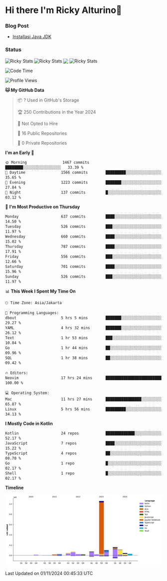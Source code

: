 # Hi there I'm Ricky Alturino👋

### Blog Post

<!-- BLOG-POST-LIST:START -->

- [Installasi Java JDK](https://onirutla.medium.com/installasi-java-jdk-ec701beeb5cb?source=rss-d9d81c918cc9------2)
<!-- BLOG-POST-LIST:END -->

### Status

<img align="center" alt="Ricky Stats" src="https://github-readme-stats.vercel.app/api?username=Alturino&theme=dark&show_icons=true&hide_border=false" />
<img align="center" alt="Ricky Stats" src="https://github-readme-stats.vercel.app/api/top-langs/?username=Alturino&theme=dark&show_icons=true&layout=compact"/>
<img align="center" width="640px" src="https://github-readme-stats.vercel.app/api/wakatime?username=Alturino&layout=compact&hide_border=true&theme=dark">
<img align="center" alt="Ricky Stats" src="https://leetcard.jacoblin.cool/onirutla?border=0&radius=20&ext=activity"/>

<!--START_SECTION:waka-->
![Code Time](http://img.shields.io/badge/Code%20Time-691%20hrs%2030%20mins-blue)

![Profile Views](http://img.shields.io/badge/Profile%20Views-0-blue)

**🐱 My GitHub Data** 

> 📦 ? Used in GitHub's Storage 
 > 
> 🏆 250 Contributions in the Year 2024
 > 
> 🚫 Not Opted to Hire
 > 
> 📜 16 Public Repositories 
 > 
> 🔑 0 Private Repositories 
 > 
**I'm an Early 🐤** 

```text
🌞 Morning                1467 commits        ████████░░░░░░░░░░░░░░░░░   33.39 % 
🌆 Daytime                1566 commits        █████████░░░░░░░░░░░░░░░░   35.65 % 
🌃 Evening                1223 commits        ███████░░░░░░░░░░░░░░░░░░   27.84 % 
🌙 Night                  137 commits         █░░░░░░░░░░░░░░░░░░░░░░░░   03.12 % 
```
📅 **I'm Most Productive on Thursday** 

```text
Monday                   637 commits         ████░░░░░░░░░░░░░░░░░░░░░   14.50 % 
Tuesday                  526 commits         ███░░░░░░░░░░░░░░░░░░░░░░   11.97 % 
Wednesday                660 commits         ████░░░░░░░░░░░░░░░░░░░░░   15.02 % 
Thursday                 787 commits         ████░░░░░░░░░░░░░░░░░░░░░   17.91 % 
Friday                   556 commits         ███░░░░░░░░░░░░░░░░░░░░░░   12.66 % 
Saturday                 701 commits         ████░░░░░░░░░░░░░░░░░░░░░   15.96 % 
Sunday                   526 commits         ███░░░░░░░░░░░░░░░░░░░░░░   11.97 % 
```


📊 **This Week I Spent My Time On** 

```text
🕑︎ Time Zone: Asia/Jakarta

💬 Programming Languages: 
dbout                    5 hrs 5 mins        ███████░░░░░░░░░░░░░░░░░░   29.27 % 
YAML                     4 hrs 32 mins       ███████░░░░░░░░░░░░░░░░░░   26.12 % 
Text                     1 hr 53 mins        ███░░░░░░░░░░░░░░░░░░░░░░   10.84 % 
Go                       1 hr 44 mins        ██░░░░░░░░░░░░░░░░░░░░░░░   09.96 % 
SQL                      1 hr 38 mins        ██░░░░░░░░░░░░░░░░░░░░░░░   09.42 % 

🔥 Editors: 
Neovim                   17 hrs 24 mins      █████████████████████████   100.00 % 

💻 Operating System: 
Mac                      11 hrs 27 mins      ████████████████░░░░░░░░░   65.87 % 
Linux                    5 hrs 56 mins       █████████░░░░░░░░░░░░░░░░   34.13 % 
```

**I Mostly Code in Kotlin** 

```text
Kotlin                   24 repos            █████████████░░░░░░░░░░░░   52.17 % 
JavaScript               7 repos             ████░░░░░░░░░░░░░░░░░░░░░   15.22 % 
TypeScript               4 repos             ██░░░░░░░░░░░░░░░░░░░░░░░   08.70 % 
Go                       1 repo              █░░░░░░░░░░░░░░░░░░░░░░░░   02.17 % 
Shell                    1 repo              █░░░░░░░░░░░░░░░░░░░░░░░░   02.17 % 
```



**Timeline**

![Lines of Code chart](https://raw.githubusercontent.com/Alturino/Alturino/main/assets/bar_graph.png)


 Last Updated on 01/11/2024 00:45:33 UTC
<!--END_SECTION:waka-->
